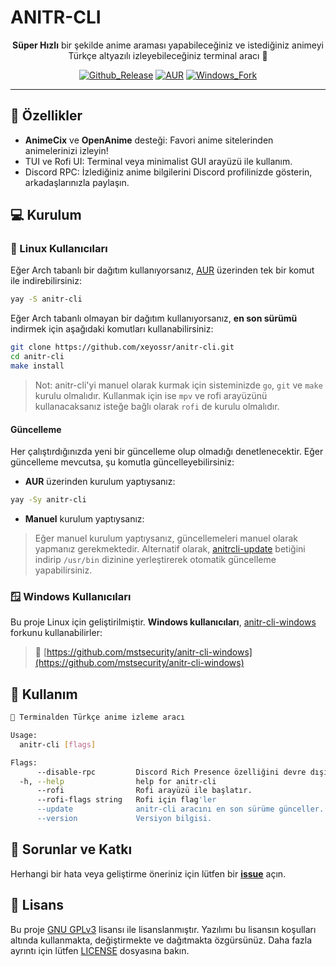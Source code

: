  # ANITR-CLI

<div align="center">
 
  **Süper Hızlı** bir şekilde anime araması yapabileceğiniz ve istediğiniz animeyi Türkçe altyazılı izleyebileceğiniz terminal aracı 💫

  [![Github_Release](https://img.shields.io/github/v/release/xeyossr/anitr-cli?style=for-the-badge&include_prereleases&label=GitHub%20Release)](https://github.com/xeyossr/anitr-cli/releases) [![AUR](https://img.shields.io/aur/version/anitr-cli?style=for-the-badge)](https://aur.archlinux.org/packages/anitr-cli) [![Windows_Fork](https://img.shields.io/github/v/release/mstsecurity/anitr-cli-windows?include_prereleases&display_name=release&label=Windows%20Fork&style=for-the-badge)](https://github.com/mstsecurity/anitr-cli-windows) 

---

</div>

## 🌟 Özellikler
- **AnimeCix** ve **OpenAnime** desteği: Favori anime sitelerinden animelerinizi izleyin!
- TUI ve Rofi UI: Terminal veya minimalist GUI arayüzü ile kullanım.
- Discord RPC: İzlediğiniz anime bilgilerini Discord profilinizde gösterin, arkadaşlarınızla paylaşın.

## 💻 Kurulum

### 🐧 Linux Kullanıcıları

Eğer Arch tabanlı bir dağıtım kullanıyorsanız, [AUR](https://aur.archlinux.org/packages/anitr-cli) üzerinden tek bir komut ile indirebilirsiniz:

```bash
yay -S anitr-cli
```

Eğer Arch tabanlı olmayan bir dağıtım kullanıyorsanız, **en son sürümü** indirmek için aşağıdaki komutları kullanabilirsiniz:
```bash
git clone https://github.com/xeyossr/anitr-cli.git
cd anitr-cli
make install
```

> Not: anitr-cli'yi manuel olarak kurmak için sisteminizde `go`, `git` ve `make` kurulu olmalıdır. Kullanmak için ise `mpv` ve rofi arayüzünü kullanacaksanız isteğe bağlı olarak `rofi` de kurulu olmalıdır.

#### Güncelleme

Her çalıştırdığınızda yeni bir güncelleme olup olmadığı denetlenecektir. Eğer güncelleme mevcutsa, şu komutla güncelleyebilirsiniz:

- **AUR** üzerinden kurulum yaptıysanız:
```bash
yay -Sy anitr-cli
```

- **Manuel** kurulum yaptıysanız:
> Eğer manuel kurulum yaptıysanız, güncellemeleri manuel olarak yapmanız gerekmektedir. Alternatif olarak, [anitrcli-update](anitrcli-update) betiğini indirip `/usr/bin` dizinine yerleştirerek otomatik güncelleme yapabilirsiniz.


### 🪟 Windows Kullanıcıları

Bu proje Linux için geliştirilmiştir. **Windows kullanıcıları**, [anitr-cli-windows](https://github.com/mstsecurity/anitr-cli-windows) forkunu kullanabilirler:

> 🔗 [https://github.com/mstsecurity/anitr-cli-windows](https://github.com/mstsecurity/anitr-cli-windows)

## 👾 Kullanım

```bash
💫 Terminalden Türkçe anime izleme aracı

Usage:
  anitr-cli [flags]

Flags:
      --disable-rpc         Discord Rich Presence özelliğini devre dışı bırakır.
  -h, --help                help for anitr-cli
      --rofi                Rofi arayüzü ile başlatır.
      --rofi-flags string   Rofi için flag'ler
      --update              anitr-cli aracını en son sürüme günceller.
      --version             Versiyon bilgisi.
```

## 🚩 Sorunlar ve Katkı

Herhangi bir hata veya geliştirme öneriniz için lütfen bir [**issue**](https://github.com/xeyossr/anitr-cli/issue) açın.

## 📄 Lisans

Bu proje [GNU GPLv3](https://www.gnu.org/licenses/gpl-3.0.en.html) lisansı ile lisanslanmıştır. Yazılımı bu lisansın koşulları altında kullanmakta, değiştirmekte ve dağıtmakta özgürsünüz. Daha fazla ayrıntı için lütfen [LICENSE](LICENSE) dosyasına bakın.

